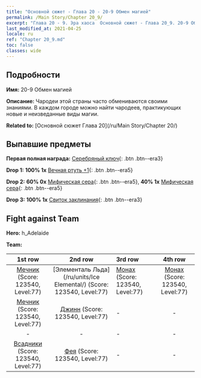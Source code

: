 ```yaml
---
title: "Основной сюжет - Глава 20 - 20-9 Обмен магией"
permalink: /Main Story/Chapter 20_9/
excerpt: "Глава 20 - 9. Эра хаоса  Основной сюжет - Глава 20_9. 20-9 Обмен магией"
last_modified_at: 2021-04-25
locale: ru
ref: "Chapter 20_9.md"
toc: false
classes: wide
---
```


## Подробности

 **Имя:** 20-9 Обмен магией

 **Описание:** Чародеи этой страны часто обмениваются своими знаниями. В каждом городе можно найти чародеев, практикующих новые и неизведанные виды магии.

 **Related to:** [Основной сюжет Глава 20](/ru/Main Story/Chapter 20/)

## Выпавшие предметы

 **Первая полная награда:** [Серебряный ключ](/ItemsRU/con_693/){: .btn .btn--era3}

 **Drop 1:** **100% 1x** [Вечная ртуть +1](/ItemsRU/mat_70/){: .btn .btn--era5}

 **Drop 2:** **60% 0x** [Мифическая сера](/ItemsRU/mat_64/){: .btn .btn--era5}, **40% 1x** [Мифическая сера](/ItemsRU/mat_64/){: .btn .btn--era5}

 **Drop 3:** **100% 1x** [Свиток заклинания](/ItemsRU/con_694/){: .btn .btn--era3}


## Fight against Team
 **Hero:** h_Adelaide

 **Team:**


  | 1st row | 2nd row | 3rd row | 4th row |
  |:----:|:----:|:----|:----:|
  | [Мечник](/ru/units/Swordsman/) (Score: 123540, Level:77)  | [Элементаль Льда](/ru/units/Ice Elemental/) (Score: 123540, Level:77)  | [Монах](/ru/units/Monk/) (Score: 123540, Level:77)  | [Монах](/ru/units/Monk/) (Score: 123540, Level:77)  |
  | [Мечник](/ru/units/Swordsman/) (Score: 123540, Level:77)  | [Джинн](/ru/units/Genie/) (Score: 123540, Level:77)  | - | - |
  | - | - | - | - |
  | [Всадники](/ru/units/Cavalier/) (Score: 123540, Level:77)  | [Фея](/ru/units/Sprite/) (Score: 123540, Level:77)  | - | - |



